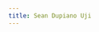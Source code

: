 ```yaml
---
title: Sean Dupiano Uji
---
```


<script src="../../_scripts/orgchart.js"></script>

<div style="width:100%; height:700px;" id="tree"></div>

<script>
    var chart = new OrgChart(document.getElementById("tree"), {
    nodeMouseClick: OrgChart.action.none,
    template: "rony",
    enableSearch: false,
    mouseScrool: OrgChart.action.none,
    nodeBinding: {
        field_0: "name",
        field_1: "numbernick",
        field_2: "class",
        img_0: "img"
    },
    nodes: [
        { id: 1, name: "Sean Dupiano", numbernick: "#3 \"\Wumbo\"\ ", class: "Charter Class \|\ SP20", img: "../../images/bros/3sdupiano.png" },
        { id: 2, pid: 1, name: "Tyler Liu", numbernick: "#15 \"\Re:Zerø\"\ ", class: "Alpha Class \|\ SP21", img: "../../images/bros/15tliu.png" },
        { id: 3, pid: 2, name: "Alex Chiu", numbernick: "#22 \"\REYN\"\ ", class: "Beta Class \|\ FA21", img: "../../images/bros/22achiu.png" },
        { id: 4, pid: 1, name: "Ayoub Benaaouinate", numbernick: "#19 \"\PLUTUS\"\ ", class: "Beta Class \|\ FA21", img: "../../images/bros/19abenaaouinate.png" },
        { id: 5, pid: 3, name: "Jason Zhang", numbernick: "#28 \"\MONΛRCH\"\ ", class: "Gamma Class \|\ SP22", img: "https://cdn.balkan.app/shared/empty-img-white.svg" },
        { id: 6, pid: 3, name: "Zilai Wang", numbernick: "#30 \"\SEKKI\"\ ", class: "Gamma Class \|\ SP22", img: "https://cdn.balkan.app/shared/empty-img-white.svg" },
        { id: 7, pid: 3, name: "Matthew Gong", numbernick: "#39 \"\iMΛJINe\"\ ", class: "Delta Class \|\ SP23", img: "https://cdn.balkan.app/shared/empty-img-white.svg" },
        { id: 8, pid: 5, name: "Alex Zhang", numbernick: "#35 \"\CHIKΛ\"\ ", class: "Delta Class \|\ SP23", img: "https://cdn.balkan.app/shared/empty-img-white.svg" },
    ]
});
</script>